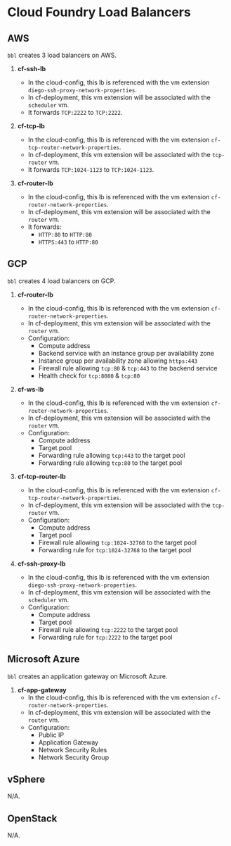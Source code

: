# Cloud Foundry Load Balancers

## AWS
`bbl` creates 3 load balancers on AWS.

1. **cf-ssh-lb**

    * In the cloud-config, this lb is referenced with the vm extension `diego-ssh-proxy-network-properties`.
    * In cf-deployment, this vm extension will be associated with the `scheduler` vm.
    * It forwards `TCP:2222` to `TCP:2222`.

1. **cf-tcp-lb**

    * In the cloud-config, this lb is referenced with the vm extension `cf-tcp-router-network-properties`.
    * In cf-deployment, this vm extension will be associated with the `tcp-router` vm.
    * It forwards `TCP:1024-1123` to `TCP:1024-1123`.

1. **cf-router-lb**

    * In the cloud-config, this lb is referenced with the vm extension `cf-router-network-properties`.
    * In cf-deployment, this vm extension will be associated with the `router` vm.
    * It forwards:
        - `HTTP:80`   to `HTTP:80`
        - `HTTPS:443` to `HTTP:80`

## GCP
`bbl` creates 4 load balancers on GCP.

1. **cf-router-lb**

    * In the cloud-config, this lb is referenced with the vm extension `cf-router-network-properties`.
    * In cf-deployment, this vm extension will be associated with the `router` vm.
    * Configuration:
        - Compute address
        - Backend service with an instance group per availability zone
        - Instance group per availability zone allowing `https:443`
        - Firewall rule allowing `tcp:80` & `tcp:443` to the backend service
        - Health check for `tcp:8080` & `tcp:80`

1. **cf-ws-lb**
    * In the cloud-config, this lb is referenced with the vm extension `cf-router-network-properties`.
    * In cf-deployment, this vm extension will be associated with the `router` vm.
    * Configuration:
        - Compute address
        - Target pool
        - Forwarding rule allowing `tcp:443` to the target pool
        - Forwarding rule allowing `tcp:80` to the target pool

1. **cf-tcp-router-lb**
    * In the cloud-config, this lb is referenced with the vm extension `cf-tcp-router-network-properties`.
    * In cf-deployment, this vm extension will be associated with the `tcp-router` vm.
    * Configuration:
        - Compute address
        - Target pool
        - Firewall rule allowing `tcp:1024-32768` to the target pool
        - Forwarding rule for `tcp:1024-32768` to the target pool

1. **cf-ssh-proxy-lb**
    * In the cloud-config, this lb is referenced with the vm extension `diego-ssh-proxy-network-properties`.
    * In cf-deployment, this vm extension will be associated with the `scheduler` vm.
    * Configuration:
        - Compute address
        - Target pool
        - Firewall rule allowing `tcp:2222` to the target pool
        - Forwarding rule for `tcp:2222` to the target pool

## Microsoft Azure
`bbl` creates an application gateway on Microsoft Azure.

1. **cf-app-gateway**
    * In the cloud-config, this lb is referenced with the vm extension `cf-router-network-properties`.
    * In cf-deployment, this vm extension will be associated with the `router` vm.
    * Configuration:
        - Public IP
        - Application Gateway
        - Network Security Rules
        - Network Security Group

## vSphere
N/A.

## OpenStack
N/A.
